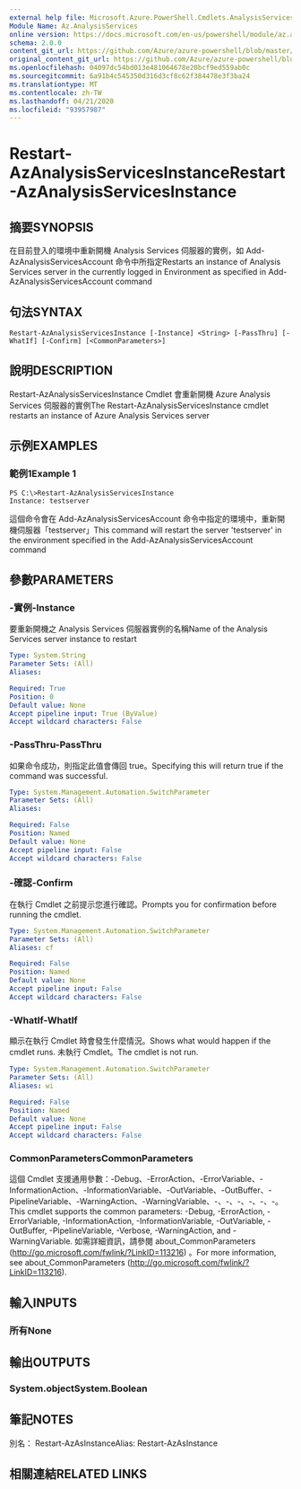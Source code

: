```yaml
---
external help file: Microsoft.Azure.PowerShell.Cmdlets.AnalysisServices.Dataplane.dll-Help.xml
Module Name: Az.AnalysisServices
online version: https://docs.microsoft.com/en-us/powershell/module/az.analysisservices/restart-azanalysisservicesinstance
schema: 2.0.0
content_git_url: https://github.com/Azure/azure-powershell/blob/master/src/AnalysisServices/AnalysisServices/help/Restart-AzAnalysisServicesInstance.md
original_content_git_url: https://github.com/Azure/azure-powershell/blob/master/src/AnalysisServices/AnalysisServices/help/Restart-AzAnalysisServicesInstance.md
ms.openlocfilehash: 04097dc54bd013e481064678e20bcf9ed559ab0c
ms.sourcegitcommit: 6a91b4c545350d316d3cf8c62f384478e3f3ba24
ms.translationtype: MT
ms.contentlocale: zh-TW
ms.lasthandoff: 04/21/2020
ms.locfileid: "93957987"
---
```

# <span data-ttu-id="21a58-101">Restart-AzAnalysisServicesInstance</span><span class="sxs-lookup"><span data-stu-id="21a58-101">Restart-AzAnalysisServicesInstance</span></span>

## <span data-ttu-id="21a58-102">摘要</span><span class="sxs-lookup"><span data-stu-id="21a58-102">SYNOPSIS</span></span>
<span data-ttu-id="21a58-103">在目前登入的環境中重新開機 Analysis Services 伺服器的實例，如 Add-AzAnalysisServicesAccount 命令中所指定</span><span class="sxs-lookup"><span data-stu-id="21a58-103">Restarts an instance of Analysis Services server in the currently logged in Environment as specified in Add-AzAnalysisServicesAccount command</span></span>

## <span data-ttu-id="21a58-104">句法</span><span class="sxs-lookup"><span data-stu-id="21a58-104">SYNTAX</span></span>

```
Restart-AzAnalysisServicesInstance [-Instance] <String> [-PassThru] [-WhatIf] [-Confirm] [<CommonParameters>]
```

## <span data-ttu-id="21a58-105">說明</span><span class="sxs-lookup"><span data-stu-id="21a58-105">DESCRIPTION</span></span>
<span data-ttu-id="21a58-106">Restart-AzAnalysisServicesInstance Cmdlet 會重新開機 Azure Analysis Services 伺服器的實例</span><span class="sxs-lookup"><span data-stu-id="21a58-106">The Restart-AzAnalysisServicesInstance cmdlet restarts an instance of Azure Analysis Services server</span></span>

## <span data-ttu-id="21a58-107">示例</span><span class="sxs-lookup"><span data-stu-id="21a58-107">EXAMPLES</span></span>

### <span data-ttu-id="21a58-108">範例1</span><span class="sxs-lookup"><span data-stu-id="21a58-108">Example 1</span></span>
```
PS C:\>Restart-AzAnalysisServicesInstance
Instance: testserver
```

<span data-ttu-id="21a58-109">這個命令會在 Add-AzAnalysisServicesAccount 命令中指定的環境中，重新開機伺服器「testserver」</span><span class="sxs-lookup"><span data-stu-id="21a58-109">This command will restart the server 'testserver' in the environment specified in the Add-AzAnalysisServicesAccount command</span></span>

## <span data-ttu-id="21a58-110">參數</span><span class="sxs-lookup"><span data-stu-id="21a58-110">PARAMETERS</span></span>

### <span data-ttu-id="21a58-111">-實例</span><span class="sxs-lookup"><span data-stu-id="21a58-111">-Instance</span></span>
<span data-ttu-id="21a58-112">要重新開機之 Analysis Services 伺服器實例的名稱</span><span class="sxs-lookup"><span data-stu-id="21a58-112">Name of the Analysis Services server instance to restart</span></span>

```yaml
Type: System.String
Parameter Sets: (All)
Aliases:

Required: True
Position: 0
Default value: None
Accept pipeline input: True (ByValue)
Accept wildcard characters: False
```

### <span data-ttu-id="21a58-113">-PassThru</span><span class="sxs-lookup"><span data-stu-id="21a58-113">-PassThru</span></span>
<span data-ttu-id="21a58-114">如果命令成功，則指定此值會傳回 true。</span><span class="sxs-lookup"><span data-stu-id="21a58-114">Specifying this will return true if the command was successful.</span></span>

```yaml
Type: System.Management.Automation.SwitchParameter
Parameter Sets: (All)
Aliases:

Required: False
Position: Named
Default value: None
Accept pipeline input: False
Accept wildcard characters: False
```

### <span data-ttu-id="21a58-115">-確認</span><span class="sxs-lookup"><span data-stu-id="21a58-115">-Confirm</span></span>
<span data-ttu-id="21a58-116">在執行 Cmdlet 之前提示您進行確認。</span><span class="sxs-lookup"><span data-stu-id="21a58-116">Prompts you for confirmation before running the cmdlet.</span></span>

```yaml
Type: System.Management.Automation.SwitchParameter
Parameter Sets: (All)
Aliases: cf

Required: False
Position: Named
Default value: None
Accept pipeline input: False
Accept wildcard characters: False
```

### <span data-ttu-id="21a58-117">-WhatIf</span><span class="sxs-lookup"><span data-stu-id="21a58-117">-WhatIf</span></span>
<span data-ttu-id="21a58-118">顯示在執行 Cmdlet 時會發生什麼情況。</span><span class="sxs-lookup"><span data-stu-id="21a58-118">Shows what would happen if the cmdlet runs.</span></span>
<span data-ttu-id="21a58-119">未執行 Cmdlet。</span><span class="sxs-lookup"><span data-stu-id="21a58-119">The cmdlet is not run.</span></span>

```yaml
Type: System.Management.Automation.SwitchParameter
Parameter Sets: (All)
Aliases: wi

Required: False
Position: Named
Default value: None
Accept pipeline input: False
Accept wildcard characters: False
```

### <span data-ttu-id="21a58-120">CommonParameters</span><span class="sxs-lookup"><span data-stu-id="21a58-120">CommonParameters</span></span>
<span data-ttu-id="21a58-121">這個 Cmdlet 支援通用參數：-Debug、-ErrorAction、-ErrorVariable、-InformationAction、-InformationVariable、-OutVariable、-OutBuffer、-PipelineVariable、-WarningAction、-WarningVariable、-、-、-、-、-、-。</span><span class="sxs-lookup"><span data-stu-id="21a58-121">This cmdlet supports the common parameters: -Debug, -ErrorAction, -ErrorVariable, -InformationAction, -InformationVariable, -OutVariable, -OutBuffer, -PipelineVariable, -Verbose, -WarningAction, and -WarningVariable.</span></span> <span data-ttu-id="21a58-122">如需詳細資訊，請參閱 about_CommonParameters (http://go.microsoft.com/fwlink/?LinkID=113216) 。</span><span class="sxs-lookup"><span data-stu-id="21a58-122">For more information, see about_CommonParameters (http://go.microsoft.com/fwlink/?LinkID=113216).</span></span>

## <span data-ttu-id="21a58-123">輸入</span><span class="sxs-lookup"><span data-stu-id="21a58-123">INPUTS</span></span>

### <span data-ttu-id="21a58-124">所有</span><span class="sxs-lookup"><span data-stu-id="21a58-124">None</span></span>

## <span data-ttu-id="21a58-125">輸出</span><span class="sxs-lookup"><span data-stu-id="21a58-125">OUTPUTS</span></span>

### <span data-ttu-id="21a58-126">System.object</span><span class="sxs-lookup"><span data-stu-id="21a58-126">System.Boolean</span></span>

## <span data-ttu-id="21a58-127">筆記</span><span class="sxs-lookup"><span data-stu-id="21a58-127">NOTES</span></span>
<span data-ttu-id="21a58-128">別名： Restart-AzAsInstance</span><span class="sxs-lookup"><span data-stu-id="21a58-128">Alias: Restart-AzAsInstance</span></span>

## <span data-ttu-id="21a58-129">相關連結</span><span class="sxs-lookup"><span data-stu-id="21a58-129">RELATED LINKS</span></span>

